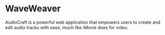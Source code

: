# WaveWeaver
AudioCraft is a powerful web application that empowers users to create and edit audio tracks with ease, much like iMovie does for video.

